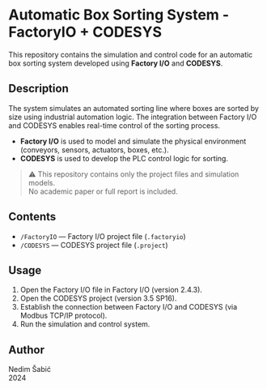 # Automatic Box Sorting System - FactoryIO + CODESYS

This repository contains the simulation and control code for an automatic box sorting system developed using **Factory I/O** and **CODESYS**.

## Description

The system simulates an automated sorting line where boxes are sorted by size using industrial automation logic. The integration between Factory I/O and CODESYS enables real-time control of the sorting process.

- **Factory I/O** is used to model and simulate the physical environment (conveyors, sensors, actuators, boxes, etc.).
- **CODESYS** is used to develop the PLC control logic for sorting.

> ⚠ This repository contains only the project files and simulation models.  
> No academic paper or full report is included.

## Contents

- `/FactoryIO` — Factory I/O project file (`.factoryio`)
- `/CODESYS` — CODESYS project file (`.project`)

## Usage

1. Open the Factory I/O file in Factory I/O (version 2.4.3).
2. Open the CODESYS project (version 3.5 SP16).
3. Establish the connection between Factory I/O and CODESYS (via Modbus TCP/IP protocol).
4. Run the simulation and control system.

## Author

Nedim Šabić  
2024
